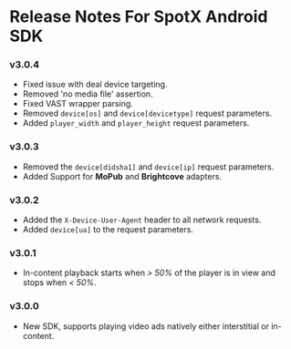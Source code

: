 # Release Notes For SpotX Android SDK

### v3.0.4
* Fixed issue with deal device targeting.
* Removed 'no media file' assertion.
* Fixed VAST wrapper parsing.
* Removed `device[os]` and `device[devicetype]` request parameters.
* Added `player_width` and `player_height` request parameters.

### v3.0.3
* Removed the `device[didsha1]` and `device[ip]` request parameters.
* Added Support for **MoPub** and **Brightcove** adapters.

### v3.0.2
* Added the `X-Device-User-Agent` header to all network requests.
* Added `device[ua]` to the request parameters.

### v3.0.1
* In-content playback starts when _> 50%_ of the player is in view and stops when _< 50%_.

### v3.0.0
* New SDK, supports playing video ads natively either interstitial or in-content.
